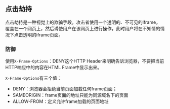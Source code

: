 ## 点击劫持

点击劫持是一种视觉上的欺骗手段。攻击者使用一个透明的、不可见的iframe，覆盖在一个网页上，然后诱使用户在该网页上进行操作，此时用户将在不知情的情况下点击透明的iframe页面。

### 防御

使用`X-Frame-Options`：DENY这个HTTP Header来明确告诉浏览器，不要把当前HTTP响应中的内容在HTML Frame中显示出来。

`X-Frame-Options`有三个值：

- DENY：浏览器会拒绝当前页面加载任何frame页面；
- SAMEORIGIN：frame页面的地址只能为同源域名下的页面
- ALLOW-FROM：定义允许frame加载的页面地址